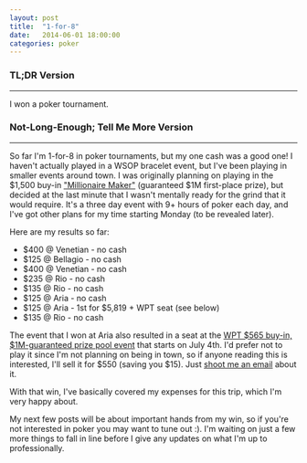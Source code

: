 ```yaml
---
layout: post
title:  "1-for-8"
date:   2014-06-01 18:00:00
categories: poker
---
```

<p></p>

### TL;DR Version
------------

I won a poker tournament.

### Not-Long-Enough; Tell Me More Version
------------

So far I'm 1-for-8 in poker tournaments, but my one cash was a good one! I haven't actually played in a WSOP bracelet
event, but I've been playing in smaller events around town. I was originally planning on playing in the $1,500 buy-in
["Millionaire Maker"](http://www.pokernews.com/live-reporting/2014-wsop/event-8/) (guaranteed $1M first-place prize),
but decided at the last minute that I wasn't mentally ready for the grind that it would require. It's a three day event
with 9+ hours of poker each day, and I've got other plans for my time starting Monday (to be revealed later).

Here are my results so far:

- $400 @ Venetian - no cash
- $125 @ Bellagio - no cash
- $400 @ Venetian - no cash
- $235 @ Rio      - no cash
- $135 @ Rio      - no cash
- $125 @ Aria     - no cash
- $125 @ Aria     - 1st for $5,819 + WPT seat (see below)
- $135 @ Rio      - no cash

The event that I won at Aria also resulted in a seat at the [WPT $565 buy-in, $1M-guaranteed prize pool
event](http://bit.ly/1tAdheJ) that starts on July 4th. I'd prefer not to play it since I'm not planning on being in
town, so if anyone reading this is interested, I'll sell it for $550 (saving you $15). Just [shoot me an
email](mailto:eric.tipton@gmail.com) about it.

With that win, I've basically covered my expenses for this trip, which I'm very happy about.

My next few posts will be about important hands from my win, so if you're not interested in poker you may want to tune
out :). I'm waiting on just a few more things to fall in line before I give any updates on what I'm up to
professionally.
